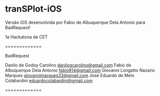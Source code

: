 tranSPlot-iOS
=============

Versão iOS desenvolvida por Fabio de Albuquerque Dela Antonio para BadRequest!

1a Hackatona da CET

=============

BadRequest

Danilo de Godoy Carolino danilogcarolino@gmail.com
Fabio de Albuquerque Dela Antonio fabio914@gmail.com
Giovanni Longatto Nazario Marques giovannimarques33@gmail.com
José Eduardo de Melo Colabardini eduardocolabardini@gmail.com

=============